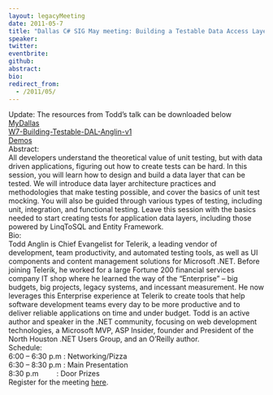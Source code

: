 ```yaml
---
layout: legacyMeeting
date: 2011-05-7
title: "Dallas C# SIG May meeting: Building a Testable Data Access Layer"
speaker:
twitter:
eventbrite:
github:
abstract:
bio:
redirect_from:
  - /2011/05/
---
```


<div id="_mcePaste">Update: The resources from Todd&#8217;s talk can be downloaded below</div>
<div><a href="http://dallas-csharp-sig.com/wp-content/uploads/2011/04/MyDallas.zip">MyDallas</a></div>
<div><a href="http://dallas-csharp-sig.com/wp-content/uploads/2011/04/W7-Building-Testable-DAL-Anglin-v1.ppt">W7-Building-Testable-DAL-Anglin-v1</a></div>
<div><a href="http://dallas-csharp-sig.com/wp-content/uploads/2011/04/Demos.zip">Demos</a></div>
<div></div>
<div>Abstract:</div>
<div id="_mcePaste">All developers understand the theoretical value of unit testing, but with data driven applications, figuring out how to create tests can be hard. In this session, you will learn how to design and build a data layer that can be tested. We will introduce data layer architecture practices and methodologies that make testing possible, and cover the basics of unit test mocking. You will also be guided through various types of testing, including unit, integration, and functional testing. Leave this session with the basics needed to start creating tests for application data layers, including those powered by LinqToSQL and Entity Framework.</div>
<div id="_mcePaste">Bio:</div>
<div id="_mcePaste">Todd Anglin is Chief Evangelist for Telerik, a leading vendor of development, team productivity, and automated testing tools, as well as UI components and content management solutions for Microsoft .NET. Before joining Telerik, he worked for a large Fortune 200 financial services company IT shop where he learned the way of the &#8220;Enterprise&#8221; &#8211; big budgets, big projects, legacy systems, and incessant measurement. He now leverages this Enterprise experience at Telerik to create tools that help software development teams every day to be more productive and to deliver reliable applications on time and under budget. Todd is an active author and speaker in the .NET community, focusing on web development technologies, a Microsoft MVP, ASP Insider, founder and President of the North Houston .NET Users Group, and an O&#8217;Reilly author.</div>
<div id="_mcePaste">Schedule:</div>
<div id="_mcePaste">6:00 &#8211; 6:30 p.m : Networking/Pizza</div>
<div id="_mcePaste">6:30 &#8211; 8:30 p.m : Main Presentation</div>
<div id="_mcePaste">8:30 p.m &nbsp; &nbsp; &nbsp; &nbsp; : Door Prizes</div>
<div>Register for the meeting <a href="http://www.eventbrite.com/event/1585152233" target="_self">here</a>.</div>

